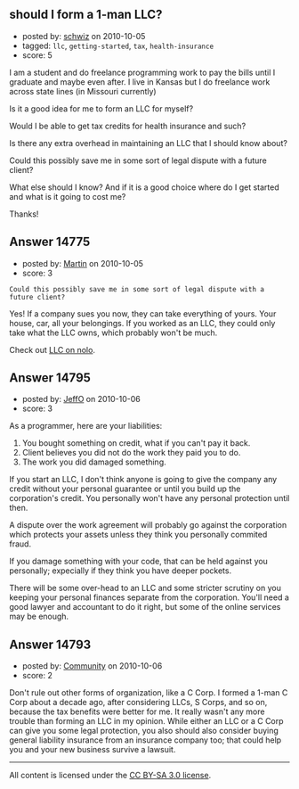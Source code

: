 ## should I form a 1-man LLC?

- posted by: [schwiz](https://stackexchange.com/users/-1/4523-schwiz) on 2010-10-05
- tagged: `llc`, `getting-started`, `tax`, `health-insurance`
- score: 5

I am a student and do freelance programming work to pay the bills until I graduate and maybe even after.  I live in Kansas but I do freelance work across state lines (in Missouri currently) 

Is it a good idea for me to form an LLC for myself?

Would I be able to get tax credits for health insurance and such?

Is there any extra overhead in maintaining an LLC that I should know about?  

Could this possibly save me in some sort of legal dispute with a future client? 

What else should I know? And if it is a good choice where do I get started and what is it going to cost me?

Thanks!


## Answer 14775

- posted by: [Martin](https://stackexchange.com/users/-1/4248-martin) on 2010-10-05
- score: 3

<pre><code>Could this possibly save me in some sort of legal dispute with a future client?
</code></pre>

<p>Yes!  If a company sues you now, they can take everything of yours.  Your house, car, all your belongings.  If you worked as an LLC, they could only take what the LLC owns, which probably won't be much.  </p>

<p>Check out <a href="http://www.nolo.com/legal-encyclopedia/article-30163.html" rel="nofollow">LLC on nolo</a>.</p>



## Answer 14795

- posted by: [JeffO](https://stackexchange.com/users/-1/1796-jeffo) on 2010-10-06
- score: 3

As a programmer, here are your liabilities:
 1. You bought something on credit, what if you can't pay it back.
 2. Client believes you did not do the work they paid you to do.
 3. The work you did damaged something.

If you start an LLC, I don't think anyone is going to give the company any credit without your personal guarantee or until you build up the corporation's credit. You personally won't have any personal protection until then.

A dispute over the work agreement will probably go against the corporation which protects your assets unless they think you personally commited fraud.

If you damage something with your code, that can be held against you personally; expecially if they think you have deeper pockets.

There will be some over-head to an LLC and some stricter scrutiny on you keeping your personal finances separate from the corporation. You'll need a good lawyer and accountant to do it right, but some of the online services may be enough.


## Answer 14793

- posted by: [Community](https://stackexchange.com/users/-1/-1-community) on 2010-10-06
- score: 2

Don't rule out other forms of organization, like a C Corp. I formed a 1-man C Corp about a decade ago, after considering LLCs, S Corps, and so on, because the tax benefits were better for me. It really wasn't any more trouble than forming an LLC in my opinion. While either an LLC or a C Corp can give you some legal protection, you also should also consider buying general liability insurance from an insurance company too; that could help you and your new business survive a lawsuit.



---

All content is licensed under the [CC BY-SA 3.0 license](https://creativecommons.org/licenses/by-sa/3.0/).
